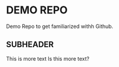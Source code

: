 # DEMO REPO

Demo Repo to get familiarized withh Github.


## SUBHEADER

This is more text
Is this more text?